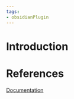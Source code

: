```yaml
---
tags:
- obsidianPlugin
---
```

# Introduction 
# References 
[Documentation](https://text-gen.com/) 
